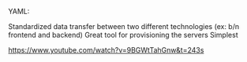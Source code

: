 YAML:

Standardized data transfer between two different technologies (ex: b/n frontend and backend)
Great tool for provisioning the servers
Simplest

https://www.youtube.com/watch?v=9BGWtTahGnw&t=243s

